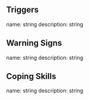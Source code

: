 Triggers
--------
name: string
description: string

Warning Signs
--------
name: string
description: string

Coping Skills
---------
name: string
description: string